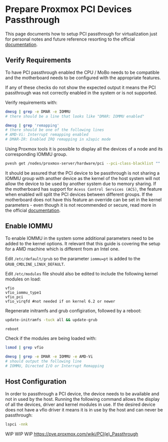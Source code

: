 # Prepare Proxmox PCI Devices Passthrough

This page documents how to setup PCI passthrough for virtualization just for personal notes and future reference resorting to the official [documentation](https://pve.proxmox.com/wiki/PCI_Passthrough).

## Verify Requirements

To have PCI passthrough enabled the CPU / MoBo needs to be compatible and the motherboard needs to be configured with the appropriate features.

If any of these checks do not show the expected output it means the PCI passthrough was not correctly enabled in the system or is not supported.

Verify requirements with:

```bash
dmesg | grep -e DMAR -e IOMMU
# there should be a line that looks like "DMAR: IOMMU enabled"

dmesg | grep 'remapping'
# there should be one of the following lines
# AMD-Vi: Interrupt remapping enabled
# DMAR-IR: Enabled IRQ remapping in x2apic mode
```

Using Proxmox tools it is possible to display all the devices of a node and its corresponding IOMMU group.

```bash
pvesh get /nodes/proxmox-server/hardware/pci --pci-class-blacklist ""
```

It should be assured that the PCI device to be passthrough is not sharing a IOMMU group with another device as the kernel of the host system will not allow the device to be used by another system due to memory sharing. If the motherboard has support for `Acess Control Services (ACS)`, the feature when enabled will split the PCI devices between different groups. If the motherboard does not have this feature an override can be set in the kernel parameters - even though it is not recommended or secure, read more in the official [documentation](https://pve.proxmox.com/wiki/PCI_Passthrough).

## Enable IOMMU

To enable IOMMU in the system some additional parameters need to be added to the kernel options. It relevant that this guide is covering the setup for a AMD machine which is different from an Intel one.

Edit `/etc/default/grub` so the parameter `iommu=pt` is added to the `GRUB_CMDLINE_LINUX_DEFAULT`.

Edit `/etc/modules` file should also be edited to include the following kernel modules on load:

```text
vfio
vfio_iommu_type1
vfio_pci
vfio_virqfd #not needed if on kernel 6.2 or newer
```

Regenerate initramfs and grub configiration, followed by a reboot:

```bash
update-initramfs -tuck all && update-grub

reboot
```

Check if the modules are being loaded with:

```bash
lsmod | grep vfio

dmesg | grep -e DMAR -e IOMMU -e AMD-Vi
# should output the following line
# IOMMU, Directed I/O or Interrupt Remapping
```

## Host Configuration

In order to passthrough a PCI device, the device needs to be available and not in used by the host. Running the following command allows the display of all the devices, driver and kernel modules in use. If the desired device does not have a vfio driver it means it is in use by the host and can never be passthrough:

```bash
lspci -nnk
```

WIP WIP WIP
https://pve.proxmox.com/wiki/PCI(e)_Passthrough

